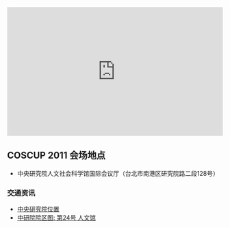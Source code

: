 <iframe width="100%" height="300" frameborder="0" scrolling="no" marginheight="0" marginwidth="0" src="http://maps.google.com.tw/maps/ms?ie=UTF8&amp;brcurrent=3,0x3442ab495b606237:0x20444928bf584bbf,0,0x3442ac6b61dbbd9d:0xc0c243da98cba64b&amp;msa=0&amp;msid=211565165749517597023.0004859c3dab86bad587a&amp;ll=25.048747,121.612043&amp;spn=0.023327,0.054846&amp;z=14&amp;output=embed"></iframe>

## COSCUP 2011 会场地点

* 中央研究院人文社会科学馆国际会议厅（台北市南港区研究院路二段128号）

### 交通资讯

* <a target="_blank" href="http://www.sinica.edu.tw/location.htm">中央研究院位置</a>
* <a target="_blank" href="http://www.sinica.edu.tw/as/map/asmap_c.html">中研院院区图: 第24号 人文馆 </a>

